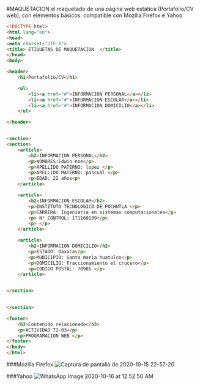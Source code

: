 #MAQUETACION 
el maquetado de una página web estática (Portafolio/CV web), con elementos básicos. 
compatible con Mozilla Firefox e Yahoo

```html
<!DOCTYPE html>
<html lang="en">
<head>
<meta charset="UTF-8">
<title> ETIQUETAS DE MAQUETACION  </title>
</head>
<body>

<header>
	<h1>Portafolio/CV</h1>

	<ul>
		<li><a href="#">INFORMACION PERSONAL</a></li>
		<li><a href="#">INFORMACION ESCOLAR</a></li>
		<li><a href="#">INFORMACION DOMICILIO</a></li>
	</ul>

</header>


<section>
<section>
	<article>
		<h2>INFORMACION PERSONAL</h2>
		<p>NOMBRES:Edwin noe</p>
		<p>APELLIDO PATERNO: lopez </p>
		<p>APELLIDO MATERNO: pascual </p>
		<p>EDAD: 22 años<p>
	</article>

	<article>
		<h2>INFORMACION ESCOLAR</h2>
		<p>INSTITUTO TECNOLOGICO DE POCHUTLA </p>
		<p>CARRERA: Ingenieria en sistemas computacionales</p>
		<p> N° CONTROL: 171160139</p>
		<p> </p>
	</article>

	<article>
		<h2>INFORMACION DOMICILIO</h2>
		<p>ESTADO: Oaxaca</p>
		<p>MUNICIPIO: Santa maria huatulco</p>
		<p>DOMICILIO: Fraccionamiento el crucero</p>
		<p>CODIGO POSTAL: 70985 </p>
	</article>


</section>
	

</section>

<footer>
	<h3>Contenido relacionado</h3>
	<p>ACTIVIDAD T2-03</p>
	<p>PROGRAMACION WEB </p>
</footer>	
</body>
</html>
```
###Mozilla Firefox
![Captura de pantalla de 2020-10-15 22-57-20](https://user-images.githubusercontent.com/72904875/96218015-6a934e00-0f49-11eb-904f-42073bea03ab.png)

###Yahoo
![WhatsApp Image 2020-10-16 at 12 52 50 AM](https://user-images.githubusercontent.com/72904875/96218295-0e7cf980-0f4a-11eb-8702-44dbbeb3bf92.jpeg)

